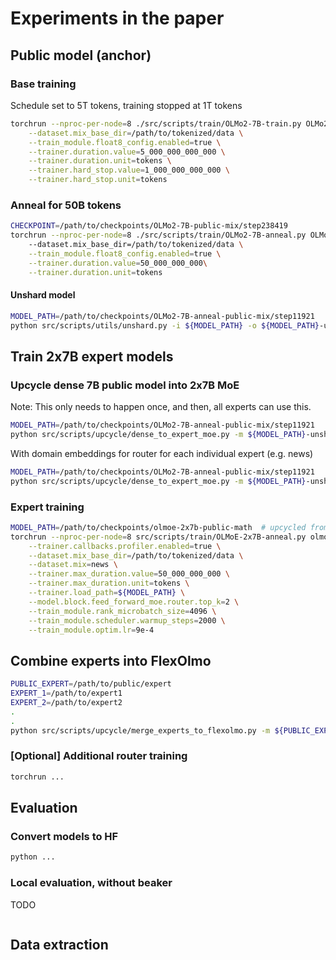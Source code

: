 
# Experiments in the paper

## Public model (anchor)

### Base training

Schedule set to 5T tokens, training stopped at 1T tokens

```bash
torchrun --nproc-per-node=8 ./src/scripts/train/OLMo2-7B-train.py OLMo2-7B-public-mix \
    --dataset.mix_base_dir=/path/to/tokenized/data \
    --train_module.float8_config.enabled=true \
    --trainer.duration.value=5_000_000_000_000 \
    --trainer.duration.unit=tokens \
    --trainer.hard_stop.value=1_000_000_000_000 \
    --trainer.hard_stop.unit=tokens
```

### Anneal for 50B tokens

```bash
CHECKPOINT=/path/to/checkpoints/OLMo2-7B-public-mix/step238419
torchrun --nproc-per-node=8 ./src/scripts/train/OLMo2-7B-anneal.py OLMo2-7B-anneal-public-mix ${CHECKPOINT}
    --dataset.mix_base_dir=/path/to/tokenized/data \
    --train_module.float8_config.enabled=true \
    --trainer.duration.value=50_000_000_000\
    --trainer.duration.unit=tokens
```

#### Unshard model

```bash
MODEL_PATH=/path/to/checkpoints/OLMo2-7B-anneal-public-mix/step11921
python src/scripts/utils/unshard.py -i ${MODEL_PATH} -o ${MODEL_PATH}-unsharded
```


## Train 2x7B expert models

### Upcycle dense 7B public model into 2x7B MoE

Note: This only needs to happen once, and then, all experts can use this.

```bash
MODEL_PATH=/path/to/checkpoints/OLMo2-7B-anneal-public-mix/step11921
python src/scripts/upcycle/dense_to_expert_moe.py -m ${MODEL_PATH}-unsharded ${MODEL_PATH}-unsharded -t /path/to/checkpoints/olmoe-2x7b-public-public
```

With domain embeddings for router for each individual expert (e.g. news)

```bash
MODEL_PATH=/path/to/checkpoints/OLMo2-7B-anneal-public-mix/step11921
python src/scripts/upcycle/dense_to_expert_moe.py -m ${MODEL_PATH}-unsharded ${MODEL_PATH}-unsharded -e /path/to/public/embeds /path/to/news/embeds -t /path/to/checkpoints/olmoe-2x7b-public-news
```


### Expert training

```bash
MODEL_PATH=/path/to/checkpoints/olmoe-2x7b-public-math  # upcycled from previous step
torchrun --nproc-per-node=8 src/scripts/train/OLMoE-2x7B-anneal.py olmoe-2x7B-news_top2_grit_learnbias \
    --trainer.callbacks.profiler.enabled=true \
    --dataset.mix_base_dir=/path/to/tokenized/data \
    --dataset.mix=news \
    --trainer.max_duration.value=50_000_000_000 \
    --trainer.max_duration.unit=tokens \
    --trainer.load_path=${MODEL_PATH} \
    --model.block.feed_forward_moe.router.top_k=2 \
    --train_module.rank_microbatch_size=4096 \
    --train_module.scheduler.warmup_steps=2000 \
    --train_module.optim.lr=9e-4
```

## Combine experts into FlexOlmo

```bash
PUBLIC_EXPERT=/path/to/public/expert
EXPERT_1=/path/to/expert1
EXPERT_2=/path/to/expert2
.
.
python src/scripts/upcycle/merge_experts_to_flexolmo.py -m ${PUBLIC_EXPERT}-unsharded -m ${EXPERT_1}-unsharded -m ${EXPERT_2}-unsharded [..OTHER EXPERTS]
```

### [Optional] Additional router training

```bash
torchrun ...
```

## Evaluation

### Convert models to HF

```bash
python ...
```

### Local evaluation, without beaker

TODO
```
```

## Data extraction